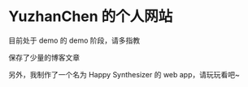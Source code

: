 # YuzhanChen 的个人网站

目前处于 demo 的 demo 阶段，请多指教  

保存了少量的博客文章

另外，我制作了一个名为 Happy Synthesizer 的 web app，请玩玩看吧~